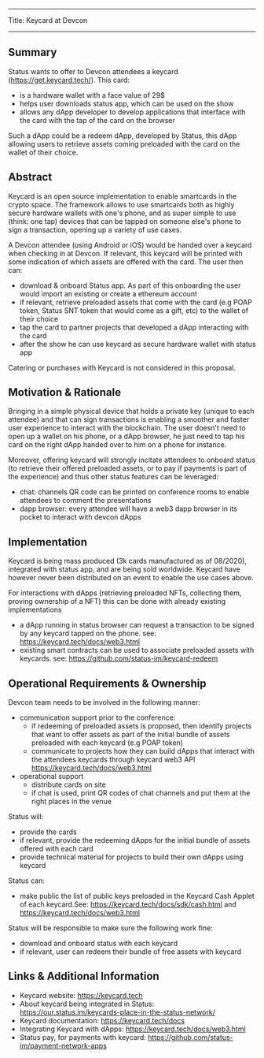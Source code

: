 - - -
Title: Keycard at Devcon
- - -

## Summary

Status wants to offer to Devcon attendees a keycard (https://get.keycard.tech/). This card:
- is a hardware wallet with a face value of 29$
- helps user downloads status app, which can be used on the show
- allows any dApp developer to develop applications that interface with the card with the tap of the card on the browser

Such a dApp could be a redeem dApp, developed by Status, this dApp allowing users to retrieve assets coming preloaded with the card on the wallet of their choice.

## Abstract

Keycard is an open source implementation to enable smartcards in the crypto space. The framework allows to use smartcards both as highly secure hardware wallets with one's phone, and as super simple to use (think: one tap) devices that can be tapped on someone else's phone to sign a transaction, opening up a variety of use cases.

A Devcon attendee (using Android or iOS) would be handed over a keycard when checking in at Devcon. If relevant, this keycard will be printed with some indication of which assets are offered with the card. The user then can:
- download & onboard Status app. As part of this onboarding the user would import an existing or create a ethereum account
- if relevant, retrieve preloaded assets that come with the card (e.g POAP token, Status SNT token that would come as a gift, etc) to the wallet of their choice
- tap the card to partner projects that developed a dApp interacting with the card
- after the show he can use keycard as secure hardware wallet with status app

Catering or purchases with Keycard is not considered in this proposal.

## Motivation & Rationale

Bringing in a simple physical device that holds a private key (unique to each attendee) and that can sign transactions is enabling a smoother and faster user experience to interact with the blockchain. The user doesn't need to open up a wallet on his phone, or a dApp browser, he just need to tap his card on the right dApp handed over to him on a phone for instance.

Moreover, offering keycard will strongly incitate attendees to onboard status (to retrieve their offered preloaded assets, or to pay if payments is part of the experience) and thus other status features can be leveraged:
- chat: channels QR code can be printed on conference rooms to enable attendees to comment the presentations
- dapp browser: every attendee will have a web3 dapp browser in its pocket to interact with devcon dApps


## Implementation

Keycard is being mass produced (3k cards manufactured as of 08/2020), integrated with status app, and are being sold worldwide. Keycard have however never been distributed on an event to enable the use cases above.

For interactions with dApps (retrieving preloaded NFTs, collecting them, proving ownership of a NFT) this can be done with already existing implementations
- a dApp running in status browser can request a transaction to be signed by any keycard tapped on the phone. see: https://keycard.tech/docs/web3.html
- existing smart contracts can be used to associate preloaded assets with keycards. see: https://github.com/status-im/keycard-redeem

## Operational Requirements & Ownership

Devcon team needs to be involved in the following manner:
- communication support prior to the conference:
    - if redeeming of preloaded assets is proposed, then identify projects that want to offer assets as part of the initial bundle of assets preloaded with each keycard (e.g POAP token)
    - communicate to projects how they can build dApps that interact with the attendees keycards through keycard web3 API https://keycard.tech/docs/web3.html
- operational support
    - distribute cards on site
    - if chat is used, print QR codes of chat channels and put them at the right places in the venue

Status will:
- provide the cards
- if relevant, provide the redeeming dApps for the initial bundle of assets offered with each card
- provide technical material for projects to build their own dApps using keycard

Status can:
- make public the list of public keys preloaded in the Keycard Cash Applet of each keycard.See: https://keycard.tech/docs/sdk/cash.html and  https://keycard.tech/docs/web3.html

Status will be responsible to make sure the following work fine:
- download and onboard status with each keycard
- if relevant, user can redeem their bundle of free assets with keycard


## Links & Additional Information

- Keycard website: https://keycard.tech
- About keycard being integrated in Status: https://our.status.im/keycards-place-in-the-status-network/
- Keycard documentation: https://keycard.tech/docs
- Integrating Keycard with dApps: https://keycard.tech/docs/web3.html
- Status pay, for payments with keycard: https://github.com/status-im/payment-network-apps
